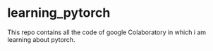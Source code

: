 # learning_pytorch
This repo contains all the code of google Colaboratory in which i am learning about pytorch.
